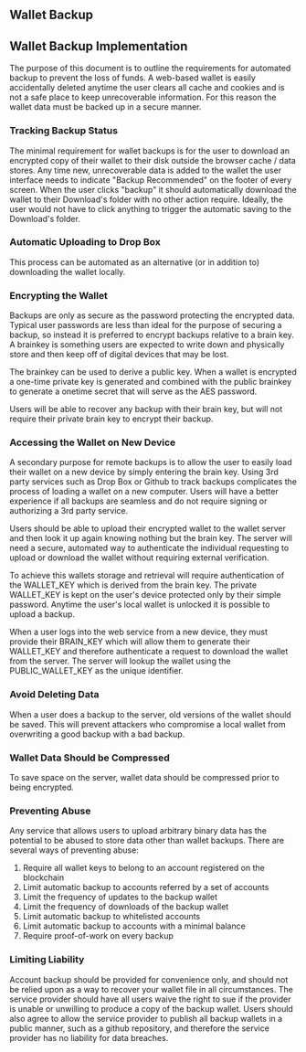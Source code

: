 ##  Wallet Backup

## Wallet Backup Implementation

The purpose of this document is to outline the requirements for automated backup to prevent the loss of funds. A web-based wallet is easily accidentally deleted anytime the user clears all cache and cookies and is not a safe place to keep unrecoverable information. For this reason the wallet data must be backed up in a secure manner.

### Tracking Backup Status

The minimal requirement for wallet backups is for the user to download an encrypted copy of their wallet to their disk outside the browser cache / data stores. Any time new, unrecoverable data is added to the wallet the user interface needs to indicate "Backup Recommended" on the footer of every screen. When the user clicks "backup" it should automatically download the wallet to their Download's folder with no other action require. Ideally, the user would not have to click anything to trigger the automatic saving to the Download's folder.

### Automatic Uploading to Drop Box

This process can be automated as an alternative (or in addition to) downloading the wallet locally.

### Encrypting the Wallet

Backups are only as secure as the password protecting the encrypted data. Typical user passwords are less than ideal for the purpose of securing a backup, so instead it is preferred to encrypt backups relative to a brain key. A brainkey is something users are expected to write down and physically store and then keep off of digital devices that may be lost.

The brainkey can be used to derive a public key. When a wallet is encrypted a one-time private key is generated and combined with the public brainkey to generate a onetime secret that will serve as the AES password.

Users will be able to recover any backup with their brain key, but will not require their private brain key to encrypt their backup.

### Accessing the Wallet on New Device

A secondary purpose for remote backups is to allow the user to easily load their wallet on a new device by simply entering the brain key. Using 3rd party services such as Drop Box or Github to track backups complicates the process of loading a wallet on a new computer. Users will have a better experience if all backups are seamless and do not require signing or authorizing a 3rd party service.

Users should be able to upload their encrypted wallet to the wallet server and then look it up again knowing nothing but the brain key. The server will need a secure, automated way to authenticate the individual requesting to upload or download the wallet without requiring external verification.

To achieve this wallets storage and retrieval will require authentication of the WALLET_KEY which is derived from the brain key. The private WALLET_KEY is kept on the user's device protected only by their simple password. Anytime the user's local wallet is unlocked it is possible to upload a backup.

When a user logs into the web service from a new device, they must provide their BRAIN_KEY which will allow them to generate their WALLET_KEY and therefore authenticate a request to download the wallet from the server. The server will lookup the wallet using the PUBLIC_WALLET_KEY as the unique identifier.

### Avoid Deleting Data

When a user does a backup to the server, old versions of the wallet should be saved. This will prevent attackers who compromise a local wallet from overwriting a good backup with a bad backup.

### Wallet Data Should be Compressed

To save space on the server, wallet data should be compressed prior to being encrypted.

### Preventing Abuse

Any service that allows users to upload arbitrary binary data has the potential to be abused to store data other than wallet backups. There are several ways of preventing abuse:

1. Require all wallet keys to belong to an account registered on the blockchain
1. Limit automatic backup to accounts referred by a set of accounts
1. Limit the frequency of updates to the backup wallet
1. Limit the frequency of downloads of the backup wallet
1. Limit automatic backup to whitelisted accounts
1. Limit automatic backup to accounts with a minimal balance
1. Require proof-of-work on every backup


### Limiting Liability

Account backup should be provided for convenience only, and should not be relied upon as a way to recover your wallet file in all circumstances. The service provider should have all users waive the right to sue if the provider is unable or unwilling to produce a copy of the backup wallet. Users should also agree to allow the service provider to publish all backup wallets in a public manner, such as a github repository, and therefore the service provider has no liability for data breaches.

